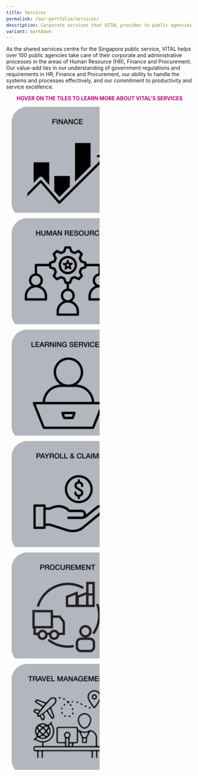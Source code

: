 ```yaml
---
title: Services
permalink: /our-portfolio/services/
description: Corporate services that VITAL provides to public agencies
variant: markdown
---
```

<style>
	.flip-card{
	background-color: transparent;
	width: 300px;
	height: 300px;
	perspective: 1000px;
	}
	
	.flip-card-inner{
	position: relative;
	width: 100%;
	height: 100%;
	text-align: left;
	transition: transform 1s;
	transform-style: preserve-3d;
	}
	
	.flip-card:hover .flip-card-inner{
	transform: rotateY(180deg);
	}
	
	.flip-card-front, .flip-card-back{
	position: absolute;
	width: 100%;
	height: 100%;
	backface-visibility: hidden;
	}
	
	.flip-card-back{
	background: #bbb;
	transform: rotateY(180deg);
	border-radius: 50px;
	}
	.column{
	float: center;
	width: 50%;
	}
	.row{
	content: "";  
  display: table;  
  clear: both;
	}
</style>
<p>As the shared services centre for the Singapore public service, VITAL helps over 100 public agencies take care of their corporate and administrative processes in the areas of Human Resource (HR), Finance and Procurement. Our value-add lies in our understanding of government regulations and requirements in HR, Finance and Procurement, our ability to handle the systems and processes effectively, and our commitment to productivity and service excellence.</p>
<b style="color: #c10977"><center>HOVER ON THE TILES TO LEARN MORE ABOUT VITAL'S SERVICES</center></b>
<div class="row">
	<div class="column">
		<div class="flip-card">
	<div class="flip-card-inner">
		<div class="flip-card-front">
			<img style="padding: 15px;" alt="finance" src="/images/our-services/Finance_HTML_.png">
		</div>
		<div class="flip-card-back">
			<p style="font-size: 18px; padding: 15px; line-height: 21px; justify-content: center;">VITAL’s finance services include accounts payables, accounts receivables, general ledgers and journals, reporting, and asset accounting. VITAL helps public agencies ensure that financial transactions are processed in a timely and correct manner, and appropriate standards of governance and accountability are upheld according to public sector financial guidelines.</p>
		</div>
			</div>
		</div>
	</div>
	<div class="column">
		<div class="flip-card">
	<div class="flip-card-inner">
		<div class="flip-card-front">
			<img style="padding: 15px;" alt="hr" src="/images/our-services/HR_HTML_.png">
		</div>
		<div class="flip-card-back">
			<p style="font-size: 18px; padding: 15px; line-height: 21px; justify-content: center;">VITAL provides administrative human resource services to public agencies in Singapore, according to public sector guidelines. Our human resource services include appointment, benefits, scholarship, exit and superannuation.</p>
		</div>
			</div>
		</div>
	</div>
</div>
<div class="row">
	<div class="column">
		<div class="flip-card">
	<div class="flip-card-inner">
		<div class="flip-card-front">
			<img style="padding: 15px;" alt="ls" src="/images/our-services/LearningServices_HTML_.png">
		</div>
		<div class="flip-card-back">
			<p style="font-size: 18px; padding: 15px; line-height: 21px; justify-content: center;">VITAL supports public agencies in the area of learning and development by taking care of the end-to-end administrative work required when officers register and attend training courses. Our learning services include external course registration, in-house course administration, training record management, training statistics analysis and HRMS learning hub management.
</p>
		</div>
			</div>
		</div>
	</div>
	<div class="column">
		<div class="flip-card">
	<div class="flip-card-inner">
		<div class="flip-card-front">
			<img style="padding: 15px; justify-content: center;" alt="payroll" src="/images/our-services/Payroll_HTML_.png">
		</div>
		<div class="flip-card-back">
			<p style="font-size: 18px; padding: 15px; line-height: 21px;">VITAL’s payroll and claims services include monthly payroll administration, administration of allowances/deductions, processing of bonuses, verification of claims and payroll reporting, and payment recovery.</p>
		</div>
			</div>
		</div>
	</div>
</div>
<div class="row">
	<div class="column">
		<div class="flip-card">
	<div class="flip-card-inner">
		<div class="flip-card-front">
			<img style="padding: 15px;" alt="procurement" src="/images/our-services/Procurement_HTML_.png">
		</div>
		<div class="flip-card-back">
			<p style="font-size: 18px; padding: 15px; line-height: 21px; justify-content: center;">VITAL’s procurement services include creating purchase requests/orders in GeBIZ, reviewing procurement documents, and managing government-wide Demand Aggregation (DA) Contracts. Our procurement specialists also advise public agencies on procurement controls and process streamlining so that government purchases are fair, transparent and value-for-money.
</p>
		</div>
			</div>
		</div>
	</div>
	<div class="column">
		<div class="flip-card">
	<div class="flip-card-inner">
		<div class="flip-card-front">
			<img style="padding: 15px;" alt="travel" src="/images/our-services/TravelManagement_HTML_.png">
		</div>
		<div class="flip-card-back">
			<p style="font-size: 18px; padding: 15px; line-height: 21px; justify-content: center;">VITAL’s travel management services ensure public officers’ trip arrangements are taken care of when they travel abroad for work. Our team also supports public agencies’ needs for event venues and corporate card services for taxi and private car hire. Our service areas include air tickets, hotels, travel insurance, issuance of corporate credit cards, taxi and private car hire, as well as meeting and event spaces rental.</p>
		</div>
			</div>
		</div>
	</div>
</div>
